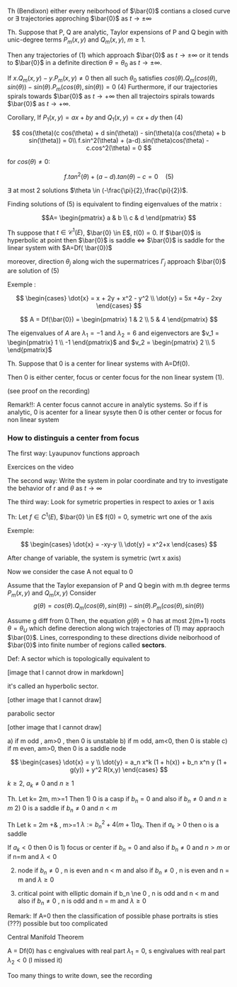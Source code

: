 Th (Bendixon) either every neiborhood of $\bar{0}$ contians a closed curve or $\exists$ trajectories approching $\bar{0}$ as $t \rightarrow \pm \infty$

Th. Suppose that P, Q are analytic, Taylor expensions of P and Q begin with unic-degree terms $P_m(x,y)$ and $Q_m(x,y)$, $m\geq1$.

Then any trajectories of (1) which approach $\bar{0}$ as $t \rightarrow \pm \infty$ or it tends to $\bar{0}$ in a definite direction $\theta = \theta_0$ as $t \rightarrow \pm \infty$.

If $x.Q_m(x,y) - y.P_m(x,y) \ne 0$ then all such $\theta_0$ satisfies $cos(\theta).Q_m(cos(\theta),sin(\theta)) - sin(\theta).P_m(cos(\theta),sin(\theta)) = 0$ (4)
Furthermore, if our trajectories spirals towards $\bar{0}$ as $t \rightarrow + \infty$ then all trajectoirs spirals towards $\bar{0}$ as $t \rightarrow + \infty$.

Corollary, If $P_1(x,y) = ax + by$ and $Q_1(x,y) = cx + dy$ then (4)

$$
cos(\theta)(c cos(\theta) + d sin(\theta)) - sin(\theta)(a cos(\theta) + b sin(\theta)) = 0\\
f.sin^2(\theta) + (a-d).sin(\theta)cos(\theta) - c.cos^2(\theta) = 0
$$

for $cos(\theta) \ne 0$:

$$
f.tan^2(\theta) + (a-d).tan(\theta) - c = 0 \quad (5)
$$

$\exists$ at most 2 solutions $\theta \in (-\frac{\pi}{2},\frac{\pi}{2})$.

Finding solutions of (5) is equivalent to finding eigenvalues
of the matrix :

$$A=
\begin{pmatrix}
a & b \\
c & d
\end{pmatrix}
$$

Th suppose that $t\in \mathcal{C}^1(E)$, $\bar{0} \in E$, $t(0)=0$. If $\bar{0}$ is hyperbolic at point then  $\bar{0}$ is saddle $\Leftrightarrow$  $\bar{0}$ is saddle for the linear system with $A=Df( \bar{0})$

moreover, direction $\theta_j$ along wich the supermatrices $\Gamma_j$ approach $\bar{0}$ are solution of (5) 

Exemple :

$$
\begin{cases}
\dot{x} = x + 2y + x^2 - y^2 \\
\dot{y} = 5x +4y - 2xy
\end{cases}
$$

$$
A = Df(\bar{0}) =
\begin{pmatrix}
1 & 2 \\
5 & 4
\end{pmatrix}
$$

The eigenvalues of $A$ are $\lambda_1 = -1$ and $\lambda_2 = 6$ and eigenvectors are $v_1 = \begin{pmatrix} 1 \\ -1 \end{pmatrix}$ and $v_2 = \begin{pmatrix} 2 \\ 5 \end{pmatrix}$

Th.
Suppose that 0 is a center for linear systems with A=Df(0).

Then 0 is either center, focus or center focus for the non linear system (1).

(see proof on the recording)

Remark!!: A center focus cannot accure in analytic systems.
So if f is analytic, 0 is acenter for a linear sysyte
then 0 is other center or focus for non linear system

### How to distinguis a center from focus
The first way: Lyaupunov functions approach

Exercices on the video

The second way: Write the system in polar coordinate and try to investigate the behavior of r and $\theta$ as $t \rightarrow \infty$

The third way: Look for symetric properties in respect to axies or 1 axis

Th: Let $f \in C^1(E)$, $\bar{0} \in E$ f(0) = 0, 
symetric wrt one of the axis 

Exemple:

$$
\begin{cases}
\dot{x} = -xy-y \\
\dot{y} = x^2+x
\end{cases}
$$

After change of variable, the system is symetric (wrt x axis) 

Now we consider the case A not equal to 0

Assume that the Taylor exepansion of P and Q begin with m.th degree terms $P_m(x,y)$ and $Q_m(x,y)$
Consider
$$
g(\theta) = cos(\theta).Q_m(cos(\theta),sin(\theta)) - sin(\theta).P_m(cos(\theta),sin(\theta))
$$

Assume g diff from 0.Then, the equation $g(\theta) = 0$ has at most 2(m+1) roots $\theta = \theta_U$ which define derection along wich trajectories of (1) may appraoch $\bar{0}$.
Lines, corresponding to these directions divide neiborhood of $\bar{0}$ into finite number of regions called **sectors**.

Def: A sector which is topologically equivalent to

[image that I cannot drow in markdown]

it's called an hyperbolic sector.

[other image that I cannot draw]

parabolic sector

[other image that I cannot draw]

a) if m odd , am>0 , then 0 is unstable
b) if m odd, am<0, then 0 is stable
c) if m even, am>0, then 0 is a saddle node

$$
\begin{cases}
\dot{x} = y \\
\dot{y} = a_n x^k (1 + h(x)) + b_n x^n y (1 + g(y)) + y^2 R(x,y) 
\end{cases}
$$

$k \geq 2$, $a_k \ne 0$ and $n \geq 1$

Th. Let k= 2m, m>=1 Then 1) 0 is a casp if $b_n=0$ and also if $b_n \ne 0$ and $n \geq m$ 2) 0 is a saddle if $b_n \ne 0$ and $n < m$

Th Let k = 2m +& , m>=1 $\lambda := b_n^2 + 4(m+1) a_k$. Then if $a_k > 0$ then o is a saddle

If $a_k < 0$ then 0 is 1) focus or center if $b_n = 0$ and also if $b_n \ne 0$ and $n > m$ or if n=m and $\lambda <
 0$

 2) node if $b_n \ne 0$ , n is even and n < m and also if $b_n \ne 0$ , n is even and n = m and $\lambda \geq 0$

3) critical point with elliptic domain if b_n \ne 0 , n is odd and n < m and also if $b_n \ne 0$ , n is odd and n = m and $\lambda \geq 0$

Remark: If A=0 then the classification of possible phase portraits is sties (???) possible but too complicated

Central Manifold Theorem

A = Df(0) has c engivalues with real part $\lambda_1 = 0$, s engivalues with real part $\lambda_2 < 0$ 
(I missed it)

Too many things to write down, see the recording